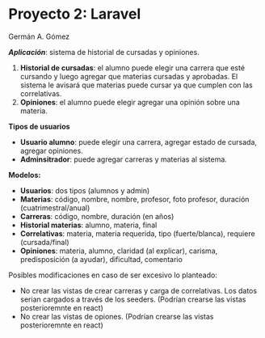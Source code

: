 # Proyecto 2:  Laravel

Germán A. Gómez

<i><b>Aplicación</b></i>: sistema de historial de cursadas y opiniones. 

<ol>
    <li>
        <b>Historial de cursadas</b>: el alumno puede elegir una carrera que esté cursando y luego agregar que materias cursadas y aprobadas. El sistema le avisará que materias puede cursar ya que cumplen con las correlativas.
    </li>
    <li>
        <b>Opiniones</b>: el alumno puede elegir agregar una opinión sobre una materia.
    </li>
</ol>


<b>Tipos de usuarios</b>
<ul>
    <li><b>Usuario alumno</b>: puede elegir una carrera, agregar estado de cursada, agregar opiniones.</li>
    <li><b>Adminsitrador</b>: puede agregar carreras y materias al sistema.</li>
</ul>
    
<b>Modelos: </b>
<ul>
    <li><b>Usuarios</b>: dos tipos (alumnos y admin)</li>
    <li><b>Materias</b>: código, nombre, nombre, profesor, foto profesor, duración (cuatrimestral/anual)</li>
    <li><b>Carreras</b>: código, nombre, duración (en años)</li>
    <li><b>Historial materias</b>: alumno, materia, final</li>
    <li><b>Correlativas</b>: materia, materia requerida, tipo (fuerte/blanca), requiere (cursada/final)</li> 
    <li><b>Opiniones</b>: materia, alumno, claridad (al explicar), carisma, predisposición (a ayudar), dificultad, comentario</li>
</ul>


Posibles modificaciones en caso de ser excesivo lo planteado:
<ul>
    <li>No crear las vistas de crear carreras y carga de correlativas. Los datos serian cargados a través de los seeders. (Podrían crearse las vistas posterioremnte en react)</li>
    <li>No crear las vistas de opiones. (Podrían crearse las vistas posterioremnte en react)</li>
</ul>







